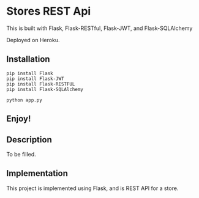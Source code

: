 # Stores REST Api

This is built with Flask, Flask-RESTful, Flask-JWT, and Flask-SQLAlchemy

Deployed on Heroku.

## Installation

```
pip install Flask
pip install Flask-JWT
pip install Flask-RESTFUL
pip install Flask-SQLAlchemy

python app.py
```

## Enjoy!


## Description
To be filled.


## Implementation

This project is implemented using Flask, and is REST API for a store.
